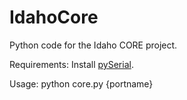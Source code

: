 IdahoCore
=========

Python code for the Idaho CORE project.

Requirements: Install [pySerial](http://pyserial.sourceforge.net/index.html).

Usage: python core.py {portname}